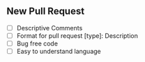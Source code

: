 ## New Pull Request

<!-- Before Submitting the pull request make sure the following checklist is complete. -->

- [ ] Descriptive Comments
- [ ] Format for pull request [type]: Description
- [ ] Bug free code
- [ ] Easy to understand language

<!-- For referencing the Issue solved use Fixed: #issueNumber -->
